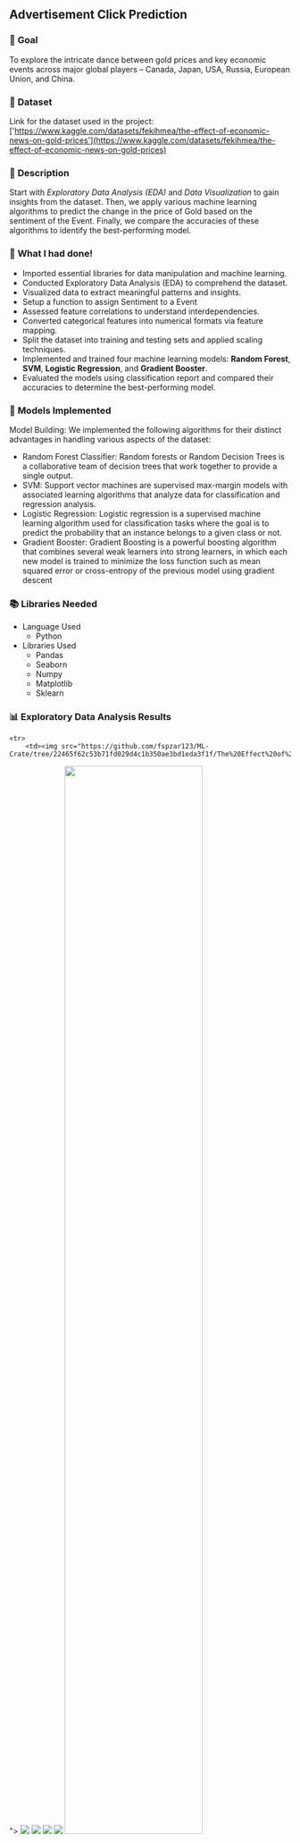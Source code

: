 ## **Advertisement Click Prediction**

### 🎯 **Goal**
To explore the intricate dance between gold prices and key economic events across major global players – Canada, Japan, USA, Russia, European Union, and China. 

### 🧵 **Dataset**
Link for the dataset used in the project: ['https://www.kaggle.com/datasets/fekihmea/the-effect-of-economic-news-on-gold-prices'](https://www.kaggle.com/datasets/fekihmea/the-effect-of-economic-news-on-gold-prices)

### 🧾 **Description**
Start with *Exploratory Data Analysis (EDA)* and *Data Visualization* to gain insights from the dataset. Then, we apply various machine learning algorithms to predict the change in the price of Gold based on the sentiment of the Event. Finally, we compare the accuracies of these algorithms to identify the best-performing model.

### 🧮 **What I had done!**
- Imported essential libraries for data manipulation and machine learning.
- Conducted Exploratory Data Analysis (EDA) to comprehend the dataset.
- Visualized data to extract meaningful patterns and insights.
- Setup a function to assign Sentiment to a Event
- Assessed feature correlations to understand interdependencies.
- Converted categorical features into numerical formats via feature mapping.
- Split the dataset into training and testing sets and applied scaling techniques.
- Implemented and trained four machine learning models: **Random Forest**, **SVM**, **Logistic Regression**, and **Gradient Booster**.
- Evaluated the models using classification report and compared their accuracies to determine the best-performing model.

### 🚀 **Models Implemented**
Model Building: We implemented the following algorithms for their distinct advantages in handling various aspects of the dataset:

- Random Forest Classifier: Random forests or Random Decision Trees is a collaborative team of decision trees that work together to provide a single output.
- SVM: Support vector machines are supervised max-margin models with associated learning algorithms that analyze data for classification and regression analysis.
- Logistic Regression: Logistic regression is a supervised machine learning algorithm used for classification tasks where the goal is to predict the probability that an instance belongs to a given class or not.
- Gradient Booster: Gradient Boosting is a powerful boosting algorithm that combines several weak learners into strong learners, in which each new model is trained to minimize the loss function such as mean squared error or cross-entropy of the previous model using gradient descent

### 📚 **Libraries Needed**
- Language Used
  - Python
- Libraries Used
  - Pandas
  - Seaborn
  - Numpy
  - Matplotlib
  - Sklearn
    
### 📊 **Exploratory Data Analysis Results**
    <tr>
        <td><img src="https://github.com/fspzar123/ML-Crate/tree/22465f62c53b71fd029d4c1b350ae3bd1eda3f1f/The%20Effect%20of%20Economic%20News%20on%20Gold%20Prices%20Analysis/Images
"></td>
        <td><img src="
https://github.com/fspzar123/ML-Crate/blob/22465f62c53b71fd029d4c1b350ae3bd1eda3f1f/The%20Effect%20of%20Economic%20News%20on%20Gold%20Prices%20Analysis/Images/Dist%20of%20events%20per%20date.png"></td>
    </tr>
    <tr>
        <td><img src="https://github.com/fspzar123/ML-Crate/blob/22465f62c53b71fd029d4c1b350ae3bd1eda3f1f/The%20Effect%20of%20Economic%20News%20on%20Gold%20Prices%20Analysis/Images/Avg%20Price%20by%20country.png"></td>
        <td><img src="https://github.com/fspzar123/ML-Crate/blob/22465f62c53b71fd029d4c1b350ae3bd1eda3f1f/The%20Effect%20of%20Economic%20News%20on%20Gold%20Prices%20Analysis/Images/Dist%20of%20price%20by%20country.png
"></td>
    </tr>
    <tr>
        <td><img src="https://github.com/fspzar123/ML-Crate/blob/22465f62c53b71fd029d4c1b350ae3bd1eda3f1f/The%20Effect%20of%20Economic%20News%20on%20Gold%20Prices%20Analysis/Images/Trend%20of%20Price%26Vol_K.png"></td>
    </tr>
    <tr>
        <td><img width=70% src='https://github.com/fspzar123/ML-Crate/blob/22465f62c53b71fd029d4c1b350ae3bd1eda3f1f/The%20Effect%20of%20Economic%20News%20on%20Gold%20Prices%20Analysis/Images/HeatMap%20Of%20Correlation.png'></td>
    </tr>

### 📈 **Performance of the Models based on the Accuracy Scores**
<table>
    <tr>
        <td style="padding-right: 20px; vertical-align: top;">
            <ul style="list-style-type: disc; margin: 0;">
                <li>Random Forest Classifier - 99.5%</li>
                <li>Support Vector Machines - 97.5%</li>
                <li>Logistic Regression - 97%</li>
                <li>Gradient Booster - 100%</li>
            </ul>
        </td>
        <td style="vertical-align: top;">
            <img src="https://github.com/fspzar123/ML-Crate/blob/22465f62c53b71fd029d4c1b350ae3bd1eda3f1f/The%20Effect%20of%20Economic%20News%20on%20Gold%20Prices%20Analysis/Images/Accuracies%20of%20Models.png" alt="Description of image" style="max-width: 200px; max-height: 200px;">
        </td>
    </tr>
</table>


### 📢 **Conclusion**
Among all the models tested, the **Gradient Booster** achieved the highest accuracy, approximately **100%**, making it the best-performing model for predicting gold prices. This demonstrates its effectiveness in handling the dataset and providing reliable predictions.

### ✒️ **Your Signature**
Created by [Filbert Shawn](https://github.com/fspzar123) as a part of SSOC'24 Season 3.
